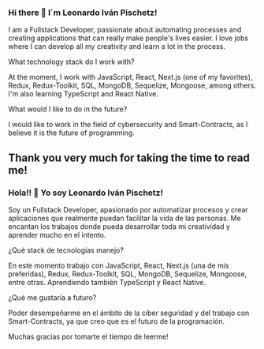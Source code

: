 ### Hi there 👋 I´m Leonardo Iván Pischetz!

I am a Fullstack Developer, passionate about automating processes and creating applications that can really make people's lives easier. I love jobs where I can develop all my creativity and learn a lot in the process.

What technology stack do I work with?

At the moment, I work with JavaScript, React, Next.js (one of my favorites), Redux, Redux-Toolkit, SQL, MongoDB, Sequelize, Mongoose, among others. I'm also learning TypeScript and React Native.

What would I like to do in the future?

I would like to work in the field of cybersecurity and Smart-Contracts, as I believe it is the future of programming.

Thank you very much for taking the time to read me!
-----------------------------------------------------------------------------------

### Hola!! 👋 Yo soy Leonardo Iván Pischetz!

Soy un Fullstack Developer, apasionado por automatizar procesos y crear aplicaciones que realmente puedan facilitar la vida de las personas. Me encantan los trabajos donde pueda desarrollar toda mi creatividad y aprender mucho en el intento. 

¿Qué stack de tecnologías manejo?

En este momento trabajo con JavaScript, React, Next.js (una de mis preferidas), Redux, Redux-Toolkit, SQL, MongoDB, Sequelize, Mongoose, entre otras. Aprendiendo también TypeScript y React Native. 

¿Qué me gustaría a futuro? 

Poder desempeñarme en el ámbito de la ciber seguridad y del trabajo con Smart-Contracts, ya que creo que es el futuro de la programación. 

Muchas gracias por tomarte el tiempo de leerme!



